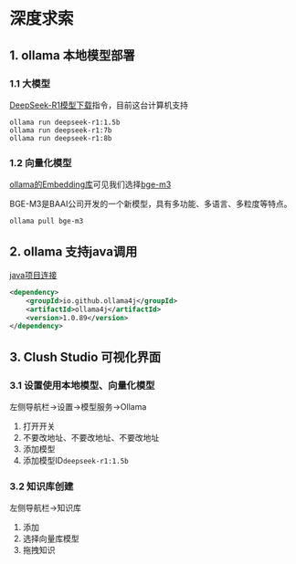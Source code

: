 # 深度求索

## 1. ollama 本地模型部署

### 1.1 大模型

[DeepSeek-R1模型下载](https://ollama.com/library/deepseek-r1)指令，目前这台计算机支持

```
ollama run deepseek-r1:1.5b
ollama run deepseek-r1:7b
ollama run deepseek-r1:8b
```

### 1.2 向量化模型

[ollama的Embedding库](https://ollama.com/search?c=embedding)可见我们选择[bge-m3](https://ollama.com/library/bge-m3)

BGE-M3是BAAI公司开发的一个新模型，具有多功能、多语言、多粒度等特点。

```
ollama pull bge-m3
```



## 2.  ollama 支持java调用

[java项目连接](https://github.com/ollama4j/ollama4j-web-ui)

```xml
<dependency>
    <groupId>io.github.ollama4j</groupId>
    <artifactId>ollama4j</artifactId>
    <version>1.0.89</version>
</dependency>
```



## 3.  Clush Studio 可视化界面

### 3.1 设置使用本地模型、向量化模型

左侧导航栏->设置->模型服务->Ollama

1. 打开开关
2. 不要改地址、不要改地址、不要改地址
3. 添加模型
4. 添加模型ID`deepseek-r1:1.5b`

### 3.2 知识库创建

左侧导航栏->知识库

1. 添加
2. 选择向量库模型
3. 拖拽知识



